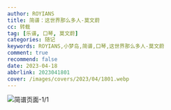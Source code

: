 ```yaml
---
author: ROYIANS
title: 简谱：这世界那么多人-莫文蔚
cc: 转载
tag: [乐谱, 口琴, 莫文蔚]
categories: 随记
keywords: ROYIANS,小梦岛,简谱,口琴,这世界那么多人-莫文蔚
comment: true
recommend: false
date: 2023-04-18
abbrlink: 2023041801
cover: /images/covers/2023/04/1801.webp
---
```


![简谱页面-1/1](/images/post_images/20230418-642fb0bbcea8419b8d504d611ef3f2bd.webp)
